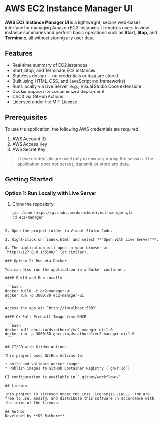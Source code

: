 # AWS EC2 Instance Manager UI

**AWS EC2 Instance Manager UI** is a lightweight, secure web-based interface for managing Amazon EC2 instances. It enables users to view instance summaries and perform basic operations such as **Start**, **Stop**, and **Terminate**, all without storing any user data.

## Features

- Real-time summary of EC2 instances
- Start, Stop, and Terminate EC2 instances
- Stateless design — no credentials or data are stored
- Built using HTML, CSS, and JavaScript (no frameworks)
- Runs locally via Live Server (e.g., Visual Studio Code extension)
- Docker support for containerized deployment
- CI/CD via GitHub Actions
- Licensed under the MIT License

## Prerequisites

To use the application, the following AWS credentials are required:

1. AWS Account ID  
2. AWS Access Key  
3. AWS Secret Key

> These credentials are used only in memory during the session. The application does not persist, transmit, or store any data.

## Getting Started

### Option 1: Run Locally with Live Server

1. Clone the repository:

   ```bash
   git clone https://github.com/dsrathore1/ec2-manager.git
   cd ec2-manager
````

2. Open the project folder in Visual Studio Code.

3. Right-click on `index.html` and select **"Open with Live Server"**.

4. The application will open in your browser at `http://127.0.0.1:5500/` (or similar).

### Option 2: Run via Docker

You can also run the application in a Docker container.

#### Build and Run Locally

```bash
docker build -t ec2-manager-ui .
docker run -p 3000:80 ec2-manager-ui
```

Access the app at: `http://localhost:5500`

#### Or Pull Prebuilt Image from GHCR

```bash
docker pull ghcr.io/dsrathore1/ec2-manager-ui:1.0
docker run -p 3000:80 ghcr.io/dsrathore1/ec2-manager-ui:1.0
```

## CI/CD with GitHub Actions

This project uses GitHub Actions to:

* Build and validate Docker images
* Publish images to GitHub Container Registry (`ghcr.io`)

CI configuration is available in `.github/workflows/`.

## License

This project is licensed under the [MIT License](LICENSE). You are free to use, modify, and distribute this software in accordance with the terms of the license.

## Author
Developed by **DS Rathore**

